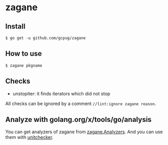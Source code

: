 # zagane

## Install

```
$ go get -u github.com/gcpug/zagane
```

## How to use

```
$ zagane pkgname
```

## Checks

* unstopiter: it finds iterators which did not stop

All checks can be ignored by a comment `//lint:ignore zagane reason`.

## Analyze with golang.org/x/tools/go/analysis

You can get analyzers of zagane from [zagane.Analyzers](https://godoc.org/github.com/gcpug/zagane/zagane/#Analyzers).
And you can use them with [unitchecker](https://golang.org/x/tools/go/analysis/unitchecker).
